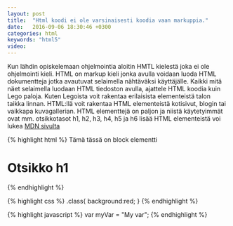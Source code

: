 ```yaml
---
layout: post
title:  "Html koodi ei ole varsinaisesti koodia vaan markuppia."
date:   2016-09-06 18:30:46 +0300
categories: html
keywords: "html5"
video: 
---
```

Kun lähdin opiskelemaan ohjelmointia aloitin HMTL kielestä joka ei ole ohjelmointi kieli. 
HTML on markup kieli jonka avulla voidaan luoda HTML dokumentteja jotka avautuvat selaimella nähtäväksi 
käyttäjälle. Kaikki mitä näet selaimella luodaan HTML tiedoston avulla, ajattele HTML koodia kuin Lego paloja. 
Kuten Legoista voit rakentaa erilaisista elementeistä talon taikka linnan. HTML:llä voit rakentaa HTML elementeistä kotisivut, blogin tai vaikkapa kuvagallerian.
HTML elementtejä on paljon ja niistä käytetyimmät ovat mm. otsikkotasot h1, h2, h3, h4, h5 ja h6 lisää HTML elementeistä voi lukea [MDN sivulta][html-docs]


{% highlight html %}
Tämä tässä on block elementti
<h1>Otsikko h1</h1>
{% endhighlight %}


{% highlight css %}
.class{
	background:red;
}
{% endhighlight %}

{% highlight javascript %}
var myVar = "My var";
{% endhighlight %}


[html-docs]: https://developer.mozilla.org/en/docs/Web/HTML/Element 
